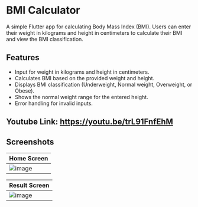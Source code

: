 # BMI Calculator

A simple Flutter app for calculating Body Mass Index (BMI). Users can enter their weight in kilograms and height in centimeters to calculate their BMI and view the BMI classification.

## Features

- Input for weight in kilograms and height in centimeters.
- Calculates BMI based on the provided weight and height.
- Displays BMI classification (Underweight, Normal weight, Overweight, or Obese).
- Shows the normal weight range for the entered height.
- Error handling for invalid inputs.

## Youtube Link: https://youtu.be/trL91FnfEhM

## Screenshots

| Home Screen                                |
|--------------------------------------------|
| ![image](https://github.com/user-attachments/assets/02fb3aa1-42b3-4038-a47c-144ed505b481) |

| Result Screen                                |
|--------------------------------------------|
| ![image](https://github.com/user-attachments/assets/9c1f96b9-2851-4226-826b-1ee8e553da11) |



